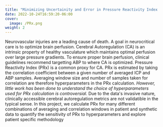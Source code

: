 ```yaml
---
title: "Minimizing Uncertainity and Error in Pressure Reactivity Index to Aid in Clicial Decision Support"
date: 2022-10-24T16:59:20-06:00
cover:
  image: /PRx.png
weight: 2
---
```


Neurovascular injuries are a leading cause of death. A goal in neurocritical care is to optimize brain perfusion. Cerebral Autoregulation (CA) is an intrinsic property of healthy vasculature which maintains optimal perfusion over large pressure gradients. To ensure proper brain perfusion, clinical guidelines recommend targetting ABP to where CA is optimized. Pressure Reactivity Index (PRx) is a common proxy for CA. PRx is estimated by taking the correlation coefficient between a given number of averaged ICP and ABP samples. Averaging window size and number of samples taken for correlation are therefore hyperparameters in the PRx calculation. *However, little work has been done to understand the choice of hyperparameters used for PRx calculation is controversial.* Due to the data's invasive nature, clinically accessible cerebral autoregulation metrics are not validatible in the typical sense. In this project, we calculate PRx for many different combinations of averaging and correlation windows in patient and synthetic data to quantify the sensitivity of PRx to hyperparameters and explore patient specific methodology
